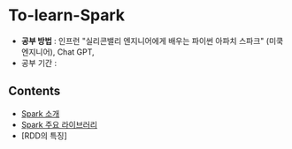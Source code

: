 # To-learn-Spark

- **공부 방법** : 인프런 "실리콘밸리 엔지니어에게 배우는 파이썬 아파치 스파크" (미쿡 엔지니어), Chat GPT, 
- 공부 기간 :

## Contents
- [Spark 소개](https://github.com/toughcookieseohui/To-learn-Spark/wiki/Spark-%EC%86%8C%EA%B0%9C)
- [Spark 주요 라이브러리](https://github.com/toughcookieseohui/To-learn-Spark/wiki/Spark-%EC%A3%BC%EC%9A%94-%EB%9D%BC%EC%9D%B4%EB%B8%8C%EB%9F%AC%EB%A6%AC)
- [RDD의 특징] 
